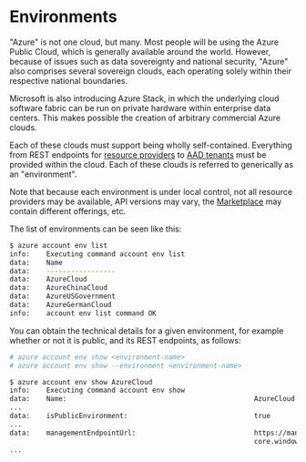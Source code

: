 Environments
============
"Azure" is not one cloud, but many.  Most people will be using the Azure
Public Cloud, which is generally available around the world.
However, because of issues such as data sovereignty and national security,
"Azure" also comprises several sovereign clouds, each operating solely
within their respective national boundaries.

Microsoft is also introducing Azure Stack, in which the underlying cloud
software fabric can be run on private hardware within enterprise data
centers.  This makes possible the creation of arbitrary commercial Azure
clouds.

Each of these clouds must support being wholly self-contained.  Everything
from REST endpoints for [resource providers](resources.md) to
[AAD tenants](auth.md) must be provided within the cloud.  Each of these
clouds is referred to generically as an "environment".

Note that because each environment is under local control, not all resource
providers may be available, API versions may vary, the
[Marketplace](https://azure.microsoft.com/en-us/marketplace/) may contain
different offerings, etc.

The list of environments can be seen like this:

```bash
$ azure account env list
info:    Executing command account env list
data:    Name             
data:    -----------------
data:    AzureCloud       
data:    AzureChinaCloud  
data:    AzureUSGovernment
data:    AzureGermanCloud 
info:    account env list command OK
```

You can obtain the technical details for a given environment, for example
whether or not it is public, and its REST endpoints, as follows:

```bash
# azure account env show <environment-name>
# azure account env show --environment <environment-name>

$ azure account env show AzureCloud
info:    Executing command account env show
data:    Name:                                              AzureCloud
...
data:    isPublicEnvironment:                               true
...
data:    managementEndpointUrl:                             https://management.
                                                            core.windows.net
...
```
